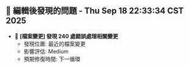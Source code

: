 ## 🚨 編輯後發現的問題 - Thu Sep 18 22:33:34 CST 2025

- 🔄 **[檔案變更] 發現      240 處錯誤處理相關變更**
  - 發現位置: 最近的檔案變更
  - 影響評估: Medium
  - 預期修復時間: 下一循環


